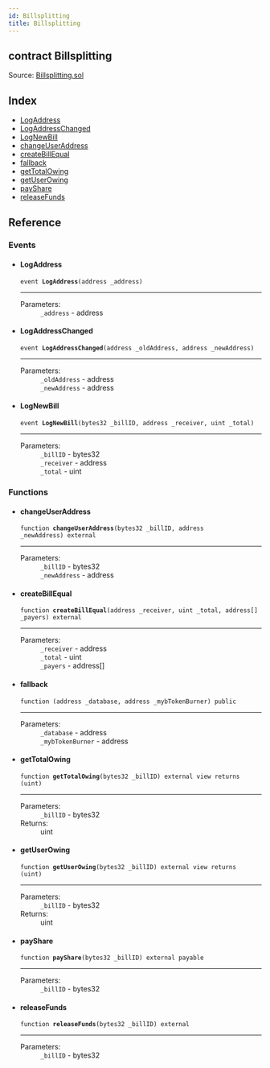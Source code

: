 ```yaml
---
id: Billsplitting
title: Billsplitting
---
```


<div class="contract-doc"><div class="contract"><h2 class="contract-header"><span class="contract-kind">contract</span> Billsplitting</h2><div class="source">Source: <a href="git+https://github.com/MyBitFoundation/MyBit-Billsplitting.tech/blob/v1.0.0/contracts/Billsplitting.sol" target="_blank">Billsplitting.sol</a></div></div><div class="index"><h2>Index</h2><ul><li><a href="Billsplitting.html#LogAddress">LogAddress</a></li><li><a href="Billsplitting.html#LogAddressChanged">LogAddressChanged</a></li><li><a href="Billsplitting.html#LogNewBill">LogNewBill</a></li><li><a href="Billsplitting.html#changeUserAddress">changeUserAddress</a></li><li><a href="Billsplitting.html#createBillEqual">createBillEqual</a></li><li><a href="Billsplitting.html#">fallback</a></li><li><a href="Billsplitting.html#getTotalOwing">getTotalOwing</a></li><li><a href="Billsplitting.html#getUserOwing">getUserOwing</a></li><li><a href="Billsplitting.html#payShare">payShare</a></li><li><a href="Billsplitting.html#releaseFunds">releaseFunds</a></li></ul></div><div class="reference"><h2>Reference</h2><div class="events"><h3>Events</h3><ul><li><div class="item event"><span id="LogAddress" class="anchor-marker"></span><h4 class="name">LogAddress</h4><div class="body"><code class="signature">event <strong>LogAddress</strong><span>(address _address) </span></code><hr/><dl><dt><span class="label-parameters">Parameters:</span></dt><dd><div><code>_address</code> - address</div></dd></dl></div></div></li><li><div class="item event"><span id="LogAddressChanged" class="anchor-marker"></span><h4 class="name">LogAddressChanged</h4><div class="body"><code class="signature">event <strong>LogAddressChanged</strong><span>(address _oldAddress, address _newAddress) </span></code><hr/><dl><dt><span class="label-parameters">Parameters:</span></dt><dd><div><code>_oldAddress</code> - address</div><div><code>_newAddress</code> - address</div></dd></dl></div></div></li><li><div class="item event"><span id="LogNewBill" class="anchor-marker"></span><h4 class="name">LogNewBill</h4><div class="body"><code class="signature">event <strong>LogNewBill</strong><span>(bytes32 _billID, address _receiver, uint _total) </span></code><hr/><dl><dt><span class="label-parameters">Parameters:</span></dt><dd><div><code>_billID</code> - bytes32</div><div><code>_receiver</code> - address</div><div><code>_total</code> - uint</div></dd></dl></div></div></li></ul></div><div class="functions"><h3>Functions</h3><ul><li><div class="item function"><span id="changeUserAddress" class="anchor-marker"></span><h4 class="name">changeUserAddress</h4><div class="body"><code class="signature">function <strong>changeUserAddress</strong><span>(bytes32 _billID, address _newAddress) </span><span>external </span></code><hr/><dl><dt><span class="label-parameters">Parameters:</span></dt><dd><div><code>_billID</code> - bytes32</div><div><code>_newAddress</code> - address</div></dd></dl></div></div></li><li><div class="item function"><span id="createBillEqual" class="anchor-marker"></span><h4 class="name">createBillEqual</h4><div class="body"><code class="signature">function <strong>createBillEqual</strong><span>(address _receiver, uint _total, address[] _payers) </span><span>external </span></code><hr/><dl><dt><span class="label-parameters">Parameters:</span></dt><dd><div><code>_receiver</code> - address</div><div><code>_total</code> - uint</div><div><code>_payers</code> - address[]</div></dd></dl></div></div></li><li><div class="item function"><span id="fallback" class="anchor-marker"></span><h4 class="name">fallback</h4><div class="body"><code class="signature">function <strong></strong><span>(address _database, address _mybTokenBurner) </span><span>public </span></code><hr/><dl><dt><span class="label-parameters">Parameters:</span></dt><dd><div><code>_database</code> - address</div><div><code>_mybTokenBurner</code> - address</div></dd></dl></div></div></li><li><div class="item function"><span id="getTotalOwing" class="anchor-marker"></span><h4 class="name">getTotalOwing</h4><div class="body"><code class="signature">function <strong>getTotalOwing</strong><span>(bytes32 _billID) </span><span>external </span><span>view </span><span>returns  (uint) </span></code><hr/><dl><dt><span class="label-parameters">Parameters:</span></dt><dd><div><code>_billID</code> - bytes32</div></dd><dt><span class="label-return">Returns:</span></dt><dd>uint</dd></dl></div></div></li><li><div class="item function"><span id="getUserOwing" class="anchor-marker"></span><h4 class="name">getUserOwing</h4><div class="body"><code class="signature">function <strong>getUserOwing</strong><span>(bytes32 _billID) </span><span>external </span><span>view </span><span>returns  (uint) </span></code><hr/><dl><dt><span class="label-parameters">Parameters:</span></dt><dd><div><code>_billID</code> - bytes32</div></dd><dt><span class="label-return">Returns:</span></dt><dd>uint</dd></dl></div></div></li><li><div class="item function"><span id="payShare" class="anchor-marker"></span><h4 class="name">payShare</h4><div class="body"><code class="signature">function <strong>payShare</strong><span>(bytes32 _billID) </span><span>external </span><span>payable </span></code><hr/><dl><dt><span class="label-parameters">Parameters:</span></dt><dd><div><code>_billID</code> - bytes32</div></dd></dl></div></div></li><li><div class="item function"><span id="releaseFunds" class="anchor-marker"></span><h4 class="name">releaseFunds</h4><div class="body"><code class="signature">function <strong>releaseFunds</strong><span>(bytes32 _billID) </span><span>external </span></code><hr/><dl><dt><span class="label-parameters">Parameters:</span></dt><dd><div><code>_billID</code> - bytes32</div></dd></dl></div></div></li></ul></div></div></div>
